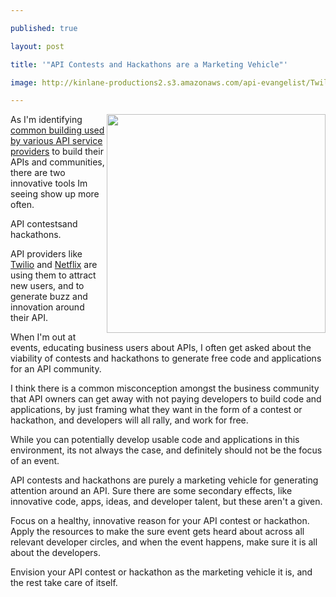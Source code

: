 ---
published: true
layout: post
title: '"API Contests and Hackathons are a Marketing Vehicle"'
image: http://kinlane-productions2.s3.amazonaws.com/api-evangelist/Twilio%20Developer%20Contests.png
---

<img class="c1" src="https://kinlane-productions2.s3.amazonaws.com/api-evangelist/Twilio%20Developer%20Contests.png" alt="" width="350" align="right" />As I'm identifying <a title="common building blocks used by API service providers" href="http://blog.apievangelist.com/2011/03/07/api-area-common-building-blocks/">common building used by various API service providers</a> to build their APIs and communities, there are two innovative tools Im seeing show up more often.
<p>API contestsand hackathons.
<p>API providers like <a title="Twilio" href="https://www.twilio.com">Twilio</a> and <a title="Netflix" href="https://www.netflix.com">Netflix</a> are using them to attract new users, and to generate buzz and innovation around their API.
<p>When I'm out at events, educating business users about APIs, I often get asked about the viability of contests and hackathons to generate free code and applications for an API community.
<p>I think there is a common misconception amongst the business community that API owners can get away with not paying developers to build code and applications, by just framing what they want in the form of a contest or hackathon, and developers will all rally, and work for free.
<p>While you can potentially develop usable code and applications in this environment, its not always the case, and definitely should not be the focus of an event.
<p>API contests and hackathons are purely a marketing vehicle for generating attention around an API. Sure there are some secondary effects, like innovative code, apps, ideas, and developer talent, but these aren't a given.
<p>Focus on a healthy, innovative reason for your API contest or hackathon. Apply the resources to make the sure event gets heard about across all relevant developer circles, and when the event happens, make sure it is all about the developers.
<p>Envision your API contest or hackathon as the marketing vehicle it is, and the rest take care of itself.


